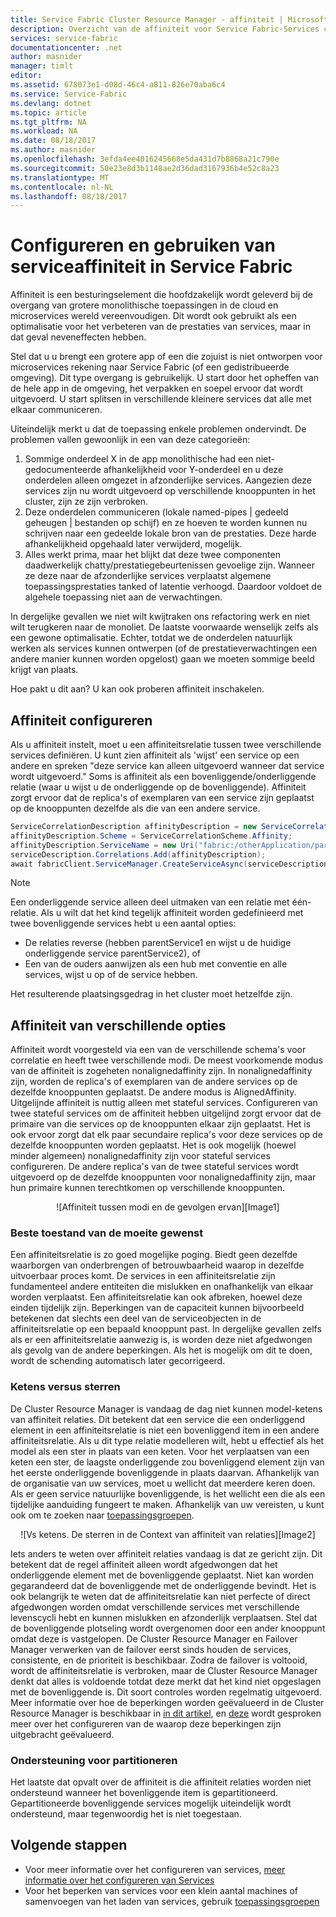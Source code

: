 ```yaml
---
title: Service Fabric Cluster Resource Manager - affiniteit | Microsoft Docs
description: Overzicht van de affiniteit voor Service Fabric-Services configureren
services: service-fabric
documentationcenter: .net
author: masnider
manager: timlt
editor: 
ms.assetid: 678073e1-d08d-46c4-a811-826e70aba6c4
ms.service: Service-Fabric
ms.devlang: dotnet
ms.topic: article
ms.tgt_pltfrm: NA
ms.workload: NA
ms.date: 08/18/2017
ms.author: masnider
ms.openlocfilehash: 3efda4ee4016245668e5da431d7b8868a21c790e
ms.sourcegitcommit: 50e23e8d3b1148ae2d36dad3167936b4e52c8a23
ms.translationtype: MT
ms.contentlocale: nl-NL
ms.lasthandoff: 08/18/2017
---
```

# <a name="configuring-and-using-service-affinity-in-service-fabric"></a>Configureren en gebruiken van serviceaffiniteit in Service Fabric
Affiniteit is een besturingselement die hoofdzakelijk wordt geleverd bij de overgang van grotere monolithische toepassingen in de cloud en microservices wereld vereenvoudigen. Dit wordt ook gebruikt als een optimalisatie voor het verbeteren van de prestaties van services, maar in dat geval neveneffecten hebben.

Stel dat u u brengt een grotere app of een die zojuist is niet ontworpen voor microservices rekening naar Service Fabric (of een gedistribueerde omgeving). Dit type overgang is gebruikelijk. U start door het opheffen van de hele app in de omgeving, het verpakken en soepel ervoor dat wordt uitgevoerd. U start splitsen in verschillende kleinere services dat alle met elkaar communiceren.

Uiteindelijk merkt u dat de toepassing enkele problemen ondervindt. De problemen vallen gewoonlijk in een van deze categorieën:

1. Sommige onderdeel X in de app monolithische had een niet-gedocumenteerde afhankelijkheid voor Y-onderdeel en u deze onderdelen alleen omgezet in afzonderlijke services. Aangezien deze services zijn nu wordt uitgevoerd op verschillende knooppunten in het cluster, zijn ze zijn verbroken.
2. Deze onderdelen communiceren (lokale named-pipes | gedeeld geheugen | bestanden op schijf) en ze hoeven te worden kunnen nu schrijven naar een gedeelde lokale bron van de prestaties. Deze harde afhankelijkheid opgehaald later verwijderd, mogelijk.
3. Alles werkt prima, maar het blijkt dat deze twee componenten daadwerkelijk chatty/prestatiegebeurtenissen gevoelige zijn. Wanneer ze deze naar de afzonderlijke services verplaatst algemene toepassingsprestaties tanked of latentie verhoogd. Daardoor voldoet de algehele toepassing niet aan de verwachtingen.

In dergelijke gevallen we niet wilt kwijtraken ons refactoring werk en niet wilt terugkeren naar de monoliet. De laatste voorwaarde wenselijk zelfs als een gewone optimalisatie. Echter, totdat we de onderdelen natuurlijk werken als services kunnen ontwerpen (of de prestatieverwachtingen een andere manier kunnen worden opgelost) gaan we moeten sommige beeld krijgt van plaats.

Hoe pakt u dit aan? U kan ook proberen affiniteit inschakelen.

## <a name="how-to-configure-affinity"></a>Affiniteit configureren
Als u affiniteit instelt, moet u een affiniteitsrelatie tussen twee verschillende services definiëren. U kunt zien affiniteit als 'wijst' een service op een andere en spreken "deze service kan alleen uitgevoerd wanneer dat service wordt uitgevoerd." Soms is affiniteit als een bovenliggende/onderliggende relatie (waar u wijst u de onderliggende op de bovenliggende). Affiniteit zorgt ervoor dat de replica's of exemplaren van een service zijn geplaatst op de knooppunten dezelfde als die van een andere service.

```csharp
ServiceCorrelationDescription affinityDescription = new ServiceCorrelationDescription();
affinityDescription.Scheme = ServiceCorrelationScheme.Affinity;
affinityDescription.ServiceName = new Uri("fabric:/otherApplication/parentService");
serviceDescription.Correlations.Add(affinityDescription);
await fabricClient.ServiceManager.CreateServiceAsync(serviceDescription);
```

> [!NOTE]
> Een onderliggende service alleen deel uitmaken van een relatie met één-relatie. Als u wilt dat het kind tegelijk affiniteit worden gedefinieerd met twee bovenliggende services hebt u een aantal opties:
> - De relaties reverse (hebben parentService1 en wijst u de huidige onderliggende service parentService2), of
> - Een van de ouders aanwijzen als een hub met conventie en alle services, wijst u op of de service hebben. 
>
> Het resulterende plaatsingsgedrag in het cluster moet hetzelfde zijn.
>

## <a name="different-affinity-options"></a>Affiniteit van verschillende opties
Affiniteit wordt voorgesteld via een van de verschillende schema's voor correlatie en heeft twee verschillende modi. De meest voorkomende modus van de affiniteit is zogeheten nonalignedaffinity zijn. In nonalignedaffinity zijn, worden de replica's of exemplaren van de andere services op de dezelfde knooppunten geplaatst. De andere modus is AlignedAffinity. Uitgelijnde affiniteit is nuttig alleen met stateful services. Configureren van twee stateful services om de affiniteit hebben uitgelijnd zorgt ervoor dat de primaire van die services op de knooppunten elkaar zijn geplaatst. Het is ook ervoor zorgt dat elk paar secundaire replica's voor deze services op de dezelfde knooppunten worden geplaatst. Het is ook mogelijk (hoewel minder algemeen) nonalignedaffinity zijn voor stateful services configureren. De andere replica's van de twee stateful services wordt uitgevoerd op de dezelfde knooppunten voor nonalignedaffinity zijn, maar hun primaire kunnen terechtkomen op verschillende knooppunten.

<center>
![Affiniteit tussen modi en de gevolgen ervan][Image1]
</center>

### <a name="best-effort-desired-state"></a>Beste toestand van de moeite gewenst
Een affiniteitsrelatie is zo goed mogelijke poging. Biedt geen dezelfde waarborgen van onderbrengen of betrouwbaarheid waarop in dezelfde uitvoerbaar proces komt. De services in een affiniteitsrelatie zijn fundamenteel andere entiteiten die mislukken en onafhankelijk van elkaar worden verplaatst. Een affiniteitsrelatie kan ook afbreken, hoewel deze einden tijdelijk zijn. Beperkingen van de capaciteit kunnen bijvoorbeeld betekenen dat slechts een deel van de serviceobjecten in de affiniteitsrelatie op een bepaald knooppunt past. In dergelijke gevallen zelfs als er een affiniteitsrelatie aanwezig is, is worden deze niet afgedwongen als gevolg van de andere beperkingen. Als het is mogelijk om dit te doen, wordt de schending automatisch later gecorrigeerd.

### <a name="chains-vs-stars"></a>Ketens versus sterren
De Cluster Resource Manager is vandaag de dag niet kunnen model-ketens van affiniteit relaties. Dit betekent dat een service die een onderliggend element in een affiniteitsrelatie is niet een bovenliggend item in een andere affiniteitsrelatie. Als u dit type relatie modelleren wilt, hebt u effectief als het model als een ster in plaats van een keten. Voor het verplaatsen van een keten een ster, de laagste onderliggende zou bovenliggend element zijn van het eerste onderliggende bovenliggende in plaats daarvan. Afhankelijk van de organisatie van uw services, moet u wellicht dat meerdere keren doen. Als er geen service natuurlijke bovenliggende, is het wellicht een die als een tijdelijke aanduiding fungeert te maken. Afhankelijk van uw vereisten, u kunt ook om te zoeken naar [toepassingsgroepen](service-fabric-cluster-resource-manager-application-groups.md).

<center>
![Vs ketens. De sterren in de Context van affiniteit van relaties][Image2]
</center>

Iets anders te weten over affiniteit relaties vandaag is dat ze gericht zijn. Dit betekent dat de regel affiniteit alleen wordt afgedwongen dat het onderliggende element met de bovenliggende geplaatst. Niet kan worden gegarandeerd dat de bovenliggende met de onderliggende bevindt. Het is ook belangrijk te weten dat de affiniteitsrelatie kan niet perfecte of direct afgedwongen worden omdat verschillende services met verschillende levenscycli hebt en kunnen mislukken en afzonderlijk verplaatsen. Stel dat de bovenliggende plotseling wordt overgenomen door een ander knooppunt omdat deze is vastgelopen. De Cluster Resource Manager en Failover Manager verwerken van de failover eerst sinds houden de services, consistente, en de prioriteit is beschikbaar. Zodra de failover is voltooid, wordt de affiniteitsrelatie is verbroken, maar de Cluster Resource Manager denkt dat alles is voldoende totdat deze merkt dat het kind niet opgeslagen met de bovenliggende is. Dit soort controles worden regelmatig uitgevoerd. Meer informatie over hoe de beperkingen worden geëvalueerd in de Cluster Resource Manager is beschikbaar in [in dit artikel](service-fabric-cluster-resource-manager-management-integration.md#constraint-types), en [deze](service-fabric-cluster-resource-manager-balancing.md) wordt gesproken meer over het configureren van de waarop deze beperkingen zijn uitgebracht geëvalueerd.   


### <a name="partitioning-support"></a>Ondersteuning voor partitioneren
Het laatste dat opvalt over de affiniteit is die affiniteit relaties worden niet ondersteund wanneer het bovenliggende item is gepartitioneerd. Gepartitioneerde bovenliggende services mogelijk uiteindelijk wordt ondersteund, maar tegenwoordig het is niet toegestaan.

## <a name="next-steps"></a>Volgende stappen
- Voor meer informatie over het configureren van services, [meer informatie over het configureren van Services](service-fabric-cluster-resource-manager-configure-services.md)
- Voor het beperken van services voor een klein aantal machines of samenvoegen van het laden van services, gebruik [toepassingsgroepen](service-fabric-cluster-resource-manager-application-groups.md)

[Image1]:./media/service-fabric-cluster-resource-manager-advanced-placement-rules-affinity/cluster-resrouce-manager-affinity-modes.png
[Image2]:./media/service-fabric-cluster-resource-manager-advanced-placement-rules-affinity/cluster-resource-manager-chains-vs-stars.png